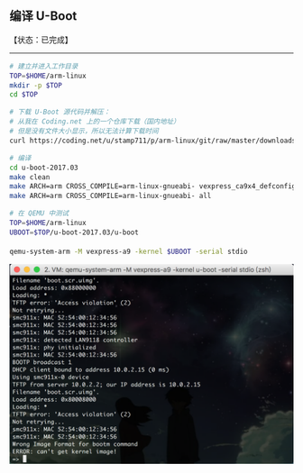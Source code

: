 ## 编译 U-Boot

【状态：已完成】

---


```bash
# 建立并进入工作目录
TOP=$HOME/arm-linux
mkdir -p $TOP
cd $TOP
```

```bash
# 下载 U-Boot 源代码并解压：
# 从我在 Coding.net 上的一个仓库下载（国内地址）
# 但是没有文件大小显示，所以无法计算下载时间
curl https://coding.net/u/stamp711/p/arm-linux/git/raw/master/downloads/u-boot-2017.03.tar.gz | tar -xzf -
```

```bash
# 编译
cd u-boot-2017.03
make clean
make ARCH=arm CROSS_COMPILE=arm-linux-gnueabi- vexpress_ca9x4_defconfig
make ARCH=arm CROSS_COMPILE=arm-linux-gnueabi- all
```

```bash
# 在 QEMU 中测试
TOP=$HOME/arm-linux
UBOOT=$TOP/u-boot-2017.03/u-boot

qemu-system-arm -M vexpress-a9 -kernel $UBOOT -serial stdio
```

![测试结果](/assets/qemu-uboot-only.png)